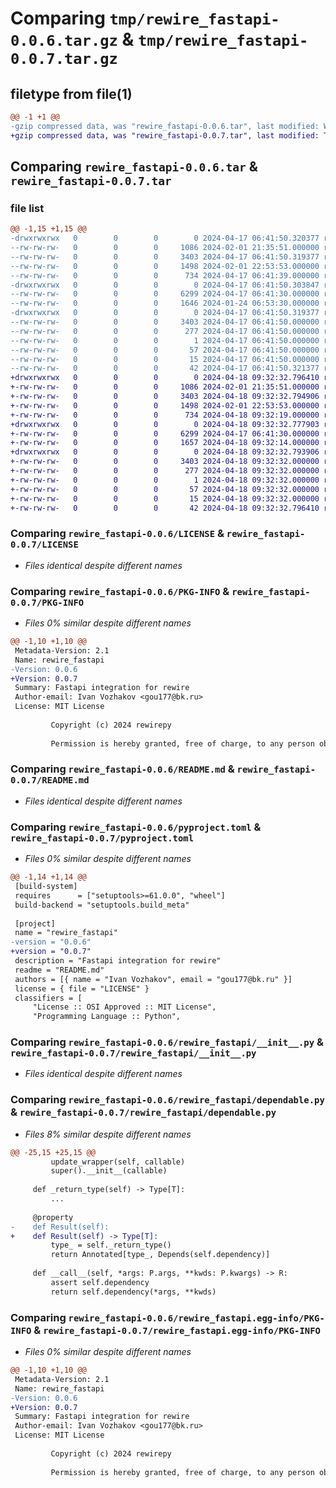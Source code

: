 # Comparing `tmp/rewire_fastapi-0.0.6.tar.gz` & `tmp/rewire_fastapi-0.0.7.tar.gz`

## filetype from file(1)

```diff
@@ -1 +1 @@
-gzip compressed data, was "rewire_fastapi-0.0.6.tar", last modified: Wed Apr 17 06:41:50 2024, max compression
+gzip compressed data, was "rewire_fastapi-0.0.7.tar", last modified: Thu Apr 18 09:32:32 2024, max compression
```

## Comparing `rewire_fastapi-0.0.6.tar` & `rewire_fastapi-0.0.7.tar`

### file list

```diff
@@ -1,15 +1,15 @@
-drwxrwxrwx   0        0        0        0 2024-04-17 06:41:50.320377 rewire_fastapi-0.0.6/
--rw-rw-rw-   0        0        0     1086 2024-02-01 21:35:51.000000 rewire_fastapi-0.0.6/LICENSE
--rw-rw-rw-   0        0        0     3403 2024-04-17 06:41:50.319377 rewire_fastapi-0.0.6/PKG-INFO
--rw-rw-rw-   0        0        0     1498 2024-02-01 22:53:53.000000 rewire_fastapi-0.0.6/README.md
--rw-rw-rw-   0        0        0      734 2024-04-17 06:41:39.000000 rewire_fastapi-0.0.6/pyproject.toml
-drwxrwxrwx   0        0        0        0 2024-04-17 06:41:50.303847 rewire_fastapi-0.0.6/rewire_fastapi/
--rw-rw-rw-   0        0        0     6299 2024-04-17 06:41:30.000000 rewire_fastapi-0.0.6/rewire_fastapi/__init__.py
--rw-rw-rw-   0        0        0     1646 2024-01-24 06:53:30.000000 rewire_fastapi-0.0.6/rewire_fastapi/dependable.py
-drwxrwxrwx   0        0        0        0 2024-04-17 06:41:50.319377 rewire_fastapi-0.0.6/rewire_fastapi.egg-info/
--rw-rw-rw-   0        0        0     3403 2024-04-17 06:41:50.000000 rewire_fastapi-0.0.6/rewire_fastapi.egg-info/PKG-INFO
--rw-rw-rw-   0        0        0      277 2024-04-17 06:41:50.000000 rewire_fastapi-0.0.6/rewire_fastapi.egg-info/SOURCES.txt
--rw-rw-rw-   0        0        0        1 2024-04-17 06:41:50.000000 rewire_fastapi-0.0.6/rewire_fastapi.egg-info/dependency_links.txt
--rw-rw-rw-   0        0        0       57 2024-04-17 06:41:50.000000 rewire_fastapi-0.0.6/rewire_fastapi.egg-info/requires.txt
--rw-rw-rw-   0        0        0       15 2024-04-17 06:41:50.000000 rewire_fastapi-0.0.6/rewire_fastapi.egg-info/top_level.txt
--rw-rw-rw-   0        0        0       42 2024-04-17 06:41:50.321377 rewire_fastapi-0.0.6/setup.cfg
+drwxrwxrwx   0        0        0        0 2024-04-18 09:32:32.796410 rewire_fastapi-0.0.7/
+-rw-rw-rw-   0        0        0     1086 2024-02-01 21:35:51.000000 rewire_fastapi-0.0.7/LICENSE
+-rw-rw-rw-   0        0        0     3403 2024-04-18 09:32:32.794906 rewire_fastapi-0.0.7/PKG-INFO
+-rw-rw-rw-   0        0        0     1498 2024-02-01 22:53:53.000000 rewire_fastapi-0.0.7/README.md
+-rw-rw-rw-   0        0        0      734 2024-04-18 09:32:19.000000 rewire_fastapi-0.0.7/pyproject.toml
+drwxrwxrwx   0        0        0        0 2024-04-18 09:32:32.777903 rewire_fastapi-0.0.7/rewire_fastapi/
+-rw-rw-rw-   0        0        0     6299 2024-04-17 06:41:30.000000 rewire_fastapi-0.0.7/rewire_fastapi/__init__.py
+-rw-rw-rw-   0        0        0     1657 2024-04-18 09:32:14.000000 rewire_fastapi-0.0.7/rewire_fastapi/dependable.py
+drwxrwxrwx   0        0        0        0 2024-04-18 09:32:32.793906 rewire_fastapi-0.0.7/rewire_fastapi.egg-info/
+-rw-rw-rw-   0        0        0     3403 2024-04-18 09:32:32.000000 rewire_fastapi-0.0.7/rewire_fastapi.egg-info/PKG-INFO
+-rw-rw-rw-   0        0        0      277 2024-04-18 09:32:32.000000 rewire_fastapi-0.0.7/rewire_fastapi.egg-info/SOURCES.txt
+-rw-rw-rw-   0        0        0        1 2024-04-18 09:32:32.000000 rewire_fastapi-0.0.7/rewire_fastapi.egg-info/dependency_links.txt
+-rw-rw-rw-   0        0        0       57 2024-04-18 09:32:32.000000 rewire_fastapi-0.0.7/rewire_fastapi.egg-info/requires.txt
+-rw-rw-rw-   0        0        0       15 2024-04-18 09:32:32.000000 rewire_fastapi-0.0.7/rewire_fastapi.egg-info/top_level.txt
+-rw-rw-rw-   0        0        0       42 2024-04-18 09:32:32.796410 rewire_fastapi-0.0.7/setup.cfg
```

### Comparing `rewire_fastapi-0.0.6/LICENSE` & `rewire_fastapi-0.0.7/LICENSE`

 * *Files identical despite different names*

### Comparing `rewire_fastapi-0.0.6/PKG-INFO` & `rewire_fastapi-0.0.7/PKG-INFO`

 * *Files 0% similar despite different names*

```diff
@@ -1,10 +1,10 @@
 Metadata-Version: 2.1
 Name: rewire_fastapi
-Version: 0.0.6
+Version: 0.0.7
 Summary: Fastapi integration for rewire
 Author-email: Ivan Vozhakov <gou177@bk.ru>
 License: MIT License
         
         Copyright (c) 2024 rewirepy
         
         Permission is hereby granted, free of charge, to any person obtaining a copy
```

### Comparing `rewire_fastapi-0.0.6/README.md` & `rewire_fastapi-0.0.7/README.md`

 * *Files identical despite different names*

### Comparing `rewire_fastapi-0.0.6/pyproject.toml` & `rewire_fastapi-0.0.7/pyproject.toml`

 * *Files 0% similar despite different names*

```diff
@@ -1,14 +1,14 @@
 [build-system]
 requires      = ["setuptools>=61.0.0", "wheel"]
 build-backend = "setuptools.build_meta"
 
 [project]
 name = "rewire_fastapi"
-version = "0.0.6"
+version = "0.0.7"
 description = "Fastapi integration for rewire"
 readme = "README.md"
 authors = [{ name = "Ivan Vozhakov", email = "gou177@bk.ru" }]
 license = { file = "LICENSE" }
 classifiers = [
     "License :: OSI Approved :: MIT License",
     "Programming Language :: Python",
```

### Comparing `rewire_fastapi-0.0.6/rewire_fastapi/__init__.py` & `rewire_fastapi-0.0.7/rewire_fastapi/__init__.py`

 * *Files identical despite different names*

### Comparing `rewire_fastapi-0.0.6/rewire_fastapi/dependable.py` & `rewire_fastapi-0.0.7/rewire_fastapi/dependable.py`

 * *Files 8% similar despite different names*

```diff
@@ -25,15 +25,15 @@
         update_wrapper(self, callable)
         super().__init__(callable)
 
     def _return_type(self) -> Type[T]:
         ...
 
     @property
-    def Result(self):
+    def Result(self) -> Type[T]:
         type_ = self._return_type()
         return Annotated[type_, Depends(self.dependency)]
 
     def __call__(self, *args: P.args, **kwds: P.kwargs) -> R:
         assert self.dependency
         return self.dependency(*args, **kwds)
```

### Comparing `rewire_fastapi-0.0.6/rewire_fastapi.egg-info/PKG-INFO` & `rewire_fastapi-0.0.7/rewire_fastapi.egg-info/PKG-INFO`

 * *Files 0% similar despite different names*

```diff
@@ -1,10 +1,10 @@
 Metadata-Version: 2.1
 Name: rewire_fastapi
-Version: 0.0.6
+Version: 0.0.7
 Summary: Fastapi integration for rewire
 Author-email: Ivan Vozhakov <gou177@bk.ru>
 License: MIT License
         
         Copyright (c) 2024 rewirepy
         
         Permission is hereby granted, free of charge, to any person obtaining a copy
```

